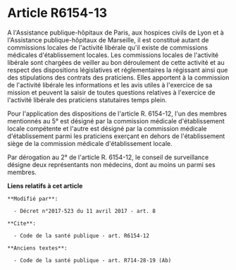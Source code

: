 # Article R6154-13

A l'Assistance publique-hôpitaux de Paris, aux hospices civils de Lyon et à l'Assistance publique-hôpitaux de Marseille, il
est constitué autant de commissions locales de l'activité libérale qu'il existe de commissions médicales d'établissement
locales. Les commissions locales de l'activité libérale sont chargées de veiller au bon déroulement de cette activité et au
respect des dispositions législatives et réglementaires la régissant ainsi que des stipulations des contrats des praticiens.
Elles apportent à la commission de l'activité libérale les informations et les avis utiles à l'exercice de sa mission et
peuvent la saisir de toutes questions relatives à l'exercice de l'activité libérale des praticiens statutaires temps plein.

Pour l'application des dispositions de l'article R. 6154-12, l'un des membres mentionnés au 5° est désigné par la commission
médicale d'établissement locale compétente et l'autre est désigné par la commission médicale d'établissement parmi les
praticiens exerçant en dehors de l'établissement siège de la commission médicale d'établissement locale.

Par dérogation au 2° de l'article R. 6154-12, le conseil de surveillance désigne deux représentants non médecins, dont au
moins un parmi ses membres.

**Liens relatifs à cet article**

	**Modifié par**:

	  - Décret n°2017-523 du 11 avril 2017 - art. 8

	**Cite**:

	  - Code de la santé publique - art. R6154-12

	**Anciens textes**:

	  - Code de la santé publique - art. R714-28-19 (Ab)
